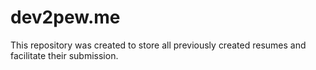 # dev2pew.me
This repository was created to store all previously created resumes and facilitate their submission.
